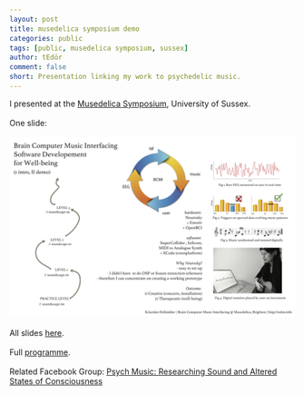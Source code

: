 ```yaml
---
layout: post
title: musedelica symposium demo
categories: public
tags: [public, musedelica symposium, sussex]
author: tEdör
comment: false
short: Presentation linking my work to psychedelic music. 
---
```

I presented at the [Musedelica Symposium](http://musedelica.wixsite.com/symposium), University of Sussex.
<br>
<br>
One slide:
<br>
<br>
![](../assets/img//2016-06-musedelica-presentation-slide.jpg)
<br>
<br>
All slides [here](../assets/doc/k_hofstadter_phd_2016_06_musedelica_presentation.pdf).
<br>
<br>
Full [programme](../assets/doc/k_hofstadter_phd_2016_06_musedelica_programme.pdf).
<br><br>
Related Facebook Group: [Psych Music: Researching Sound and Altered States of Consciousness](https://www.facebook.com/groups/psychmusic/)